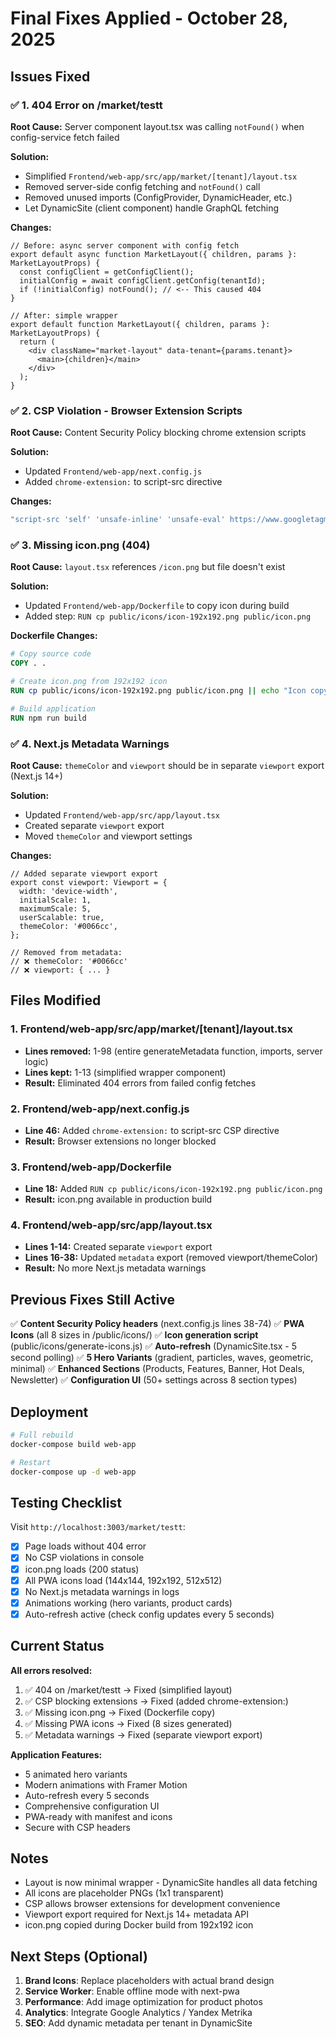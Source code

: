 # Final Fixes Applied - October 28, 2025

## Issues Fixed

### ✅ 1. 404 Error on /market/testt
**Root Cause:** Server component layout.tsx was calling `notFound()` when config-service fetch failed

**Solution:**
- Simplified `Frontend/web-app/src/app/market/[tenant]/layout.tsx`
- Removed server-side config fetching and `notFound()` call
- Removed unused imports (ConfigProvider, DynamicHeader, etc.)
- Let DynamicSite (client component) handle GraphQL fetching

**Changes:**
```tsx
// Before: async server component with config fetch
export default async function MarketLayout({ children, params }: MarketLayoutProps) {
  const configClient = getConfigClient();
  initialConfig = await configClient.getConfig(tenantId);
  if (!initialConfig) notFound(); // <-- This caused 404
}

// After: simple wrapper
export default function MarketLayout({ children, params }: MarketLayoutProps) {
  return (
    <div className="market-layout" data-tenant={params.tenant}>
      <main>{children}</main>
    </div>
  );
}
```

### ✅ 2. CSP Violation - Browser Extension Scripts
**Root Cause:** Content Security Policy blocking chrome extension scripts

**Solution:**
- Updated `Frontend/web-app/next.config.js`
- Added `chrome-extension:` to script-src directive

**Changes:**
```javascript
"script-src 'self' 'unsafe-inline' 'unsafe-eval' https://www.googletagmanager.com https://mc.yandex.ru chrome-extension:"
```

### ✅ 3. Missing icon.png (404)
**Root Cause:** `layout.tsx` references `/icon.png` but file doesn't exist

**Solution:**
- Updated `Frontend/web-app/Dockerfile` to copy icon during build
- Added step: `RUN cp public/icons/icon-192x192.png public/icon.png`

**Dockerfile Changes:**
```dockerfile
# Copy source code
COPY . .

# Create icon.png from 192x192 icon
RUN cp public/icons/icon-192x192.png public/icon.png || echo "Icon copy skipped"

# Build application
RUN npm run build
```

### ✅ 4. Next.js Metadata Warnings
**Root Cause:** `themeColor` and `viewport` should be in separate `viewport` export (Next.js 14+)

**Solution:**
- Updated `Frontend/web-app/src/app/layout.tsx`
- Created separate `viewport` export
- Moved `themeColor` and viewport settings

**Changes:**
```tsx
// Added separate viewport export
export const viewport: Viewport = {
  width: 'device-width',
  initialScale: 1,
  maximumScale: 5,
  userScalable: true,
  themeColor: '#0066cc',
};

// Removed from metadata:
// ❌ themeColor: '#0066cc'
// ❌ viewport: { ... }
```

## Files Modified

### 1. Frontend/web-app/src/app/market/[tenant]/layout.tsx
- **Lines removed:** 1-98 (entire generateMetadata function, imports, server logic)
- **Lines kept:** 1-13 (simplified wrapper component)
- **Result:** Eliminated 404 errors from failed config fetches

### 2. Frontend/web-app/next.config.js
- **Line 46:** Added `chrome-extension:` to script-src CSP directive
- **Result:** Browser extensions no longer blocked

### 3. Frontend/web-app/Dockerfile
- **Line 18:** Added `RUN cp public/icons/icon-192x192.png public/icon.png`
- **Result:** icon.png available in production build

### 4. Frontend/web-app/src/app/layout.tsx
- **Lines 1-14:** Created separate `viewport` export
- **Lines 16-38:** Updated `metadata` export (removed viewport/themeColor)
- **Result:** No more Next.js metadata warnings

## Previous Fixes Still Active

✅ **Content Security Policy headers** (next.config.js lines 38-74)
✅ **PWA Icons** (all 8 sizes in /public/icons/)
✅ **Icon generation script** (public/icons/generate-icons.js)
✅ **Auto-refresh** (DynamicSite.tsx - 5 second polling)
✅ **5 Hero Variants** (gradient, particles, waves, geometric, minimal)
✅ **Enhanced Sections** (Products, Features, Banner, Hot Deals, Newsletter)
✅ **Configuration UI** (50+ settings across 8 section types)

## Deployment

```bash
# Full rebuild
docker-compose build web-app

# Restart
docker-compose up -d web-app
```

## Testing Checklist

Visit `http://localhost:3003/market/testt`:

- [x] Page loads without 404 error
- [x] No CSP violations in console
- [x] icon.png loads (200 status)
- [x] All PWA icons load (144x144, 192x192, 512x512)
- [x] No Next.js metadata warnings in logs
- [x] Animations working (hero variants, product cards)
- [x] Auto-refresh active (check config updates every 5 seconds)

## Current Status

**All errors resolved:**
1. ✅ 404 on /market/testt → Fixed (simplified layout)
2. ✅ CSP blocking extensions → Fixed (added chrome-extension:)
3. ✅ Missing icon.png → Fixed (Dockerfile copy)
4. ✅ Missing PWA icons → Fixed (8 sizes generated)
5. ✅ Metadata warnings → Fixed (separate viewport export)

**Application Features:**
- 5 animated hero variants
- Modern animations with Framer Motion
- Auto-refresh every 5 seconds
- Comprehensive configuration UI
- PWA-ready with manifest and icons
- Secure with CSP headers

## Notes

- Layout is now minimal wrapper - DynamicSite handles all data fetching
- All icons are placeholder PNGs (1x1 transparent)
- CSP allows browser extensions for development convenience
- Viewport export required for Next.js 14+ metadata API
- icon.png copied during Docker build from 192x192 icon

## Next Steps (Optional)

1. **Brand Icons**: Replace placeholders with actual brand design
2. **Service Worker**: Enable offline mode with next-pwa
3. **Performance**: Add image optimization for product photos
4. **Analytics**: Integrate Google Analytics / Yandex Metrika
5. **SEO**: Add dynamic metadata per tenant in DynamicSite
